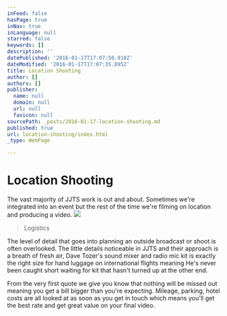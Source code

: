 ```yaml
---
inFeed: false
hasPage: true
inNav: true
inLanguage: null
starred: false
keywords: []
description: ''
datePublished: '2016-01-17T17:07:50.918Z'
dateModified: '2016-01-17T17:07:35.895Z'
title: Location Shooting
author: []
authors: []
publisher:
  name: null
  domain: null
  url: null
  favicon: null
sourcePath: _posts/2016-01-17-location-shooting.md
published: true
url: location-shooting/index.html
_type: WebPage

---
```

# Location Shooting

The vast majority of JJTS work is out and about. Sometimes we're integrated into an event but the rest of the time we're filming on location and producing a video.
![](https://the-grid-user-content.s3-us-west-2.amazonaws.com/1d153e66-8b34-4596-a180-f575a3fc4b5c.gif)

> Logistics

The level of detail that goes into planning an outside broadcast or shoot is often overlooked. The little details noticeable in JJTS and their approach is a breath of fresh air, Dave Tozer's sound mixer and radio mic kit is exactly the right size for hand luggage on international flights meaning He's never been caught short waiting for kit that hasn't turned up at the other end.

From the very first quote we give you know that nothing will be missed out meaning you get a bill bigger than you're expecting. Mileage, parking, hotel costs are all looked at as soon as you get in touch which means you'll get the best rate and get great value on your final video.